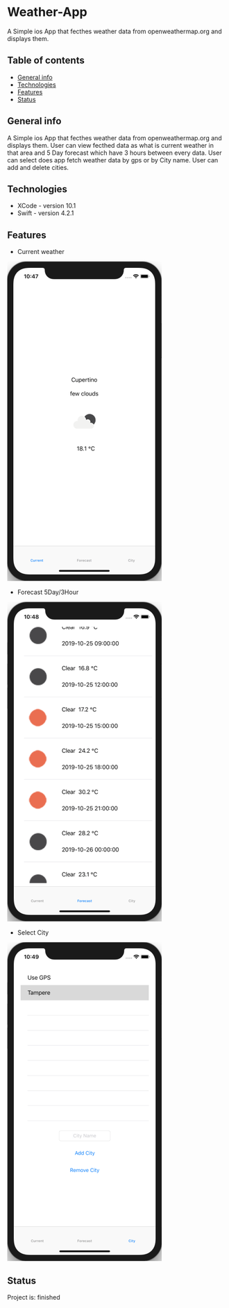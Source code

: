 # Weather-App

A Simple ios App that fecthes weather data from openweathermap.org and displays them.

## Table of contents

* [General info](#general-info)
* [Technologies](#technologies)
* [Features](#features)
* [Status](#status)

## General info

A Simple ios App that fecthes weather data from openweathermap.org and displays them.
User can view fecthed data as what is current weather in that area and 5 Day forecast which have 3 hours between every data.
User can select does app fetch weather data by gps or by City name. User can add and delete cities.

## Technologies

* XCode - version 10.1
* Swift - version 4.2.1

## Features

* Current weather

![Current Weather](./WeatherApp/images/Current.png)

* Forecast 5Day/3Hour

![Forecast](./WeatherApp/images/Forecast.png)

* Select City

![City Selection](./WeatherApp/images/City.png)

## Status

Project is: finished
